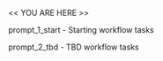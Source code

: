 << YOU ARE HERE >>

prompt_1_start          - Starting workflow tasks

prompt_2_tbd            - TBD workflow tasks 
